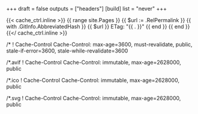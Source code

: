 +++
draft = false
outputs = ["headers"]
[build]
list = "never"
+++

{{< cache_ctrl.inline >}}
{{ range site.Pages }}
{{ $url := .RelPermalink }}
{{ with .GitInfo.AbbreviatedHash  }}
{{ $url }}
    ETag: "{{ . }}"
{{ end }}
{{ end }}
{{</ cache_ctrl.inline >}}

/*
    ! Cache-Control
    Cache-Control: max-age=3600, must-revalidate, public, stale-if-error=3600, stale-while-revalidate=3600

/*.avif
    ! Cache-Control
    Cache-Control: immutable, max-age=2628000, public

/*.ico
    ! Cache-Control
    Cache-Control: immutable, max-age=2628000, public

/*.svg
    ! Cache-Control
    Cache-Control: immutable, max-age=2628000, public

